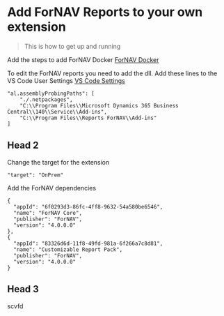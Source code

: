 # Add ForNAV Reports to your own extension

> This is how to get up and running

Add the steps to add ForNAV Docker [ForNAV Docker](https://www.fornav.com/knowledge-base/fornav-and-docker-containers/)

To edit the ForNAV reports you need to add the dll. Add these lines to the VS Code User Settings
[VS Code Settings](https://docs.microsoft.com/en-us/dynamics365/business-central/dev-itpro/developer/devenv-get-started-call-dotnet-from-al)

    "al.assemblyProbingPaths": [
        "./.netpackages",
        "C:\\Program Files\\Microsoft Dynamics 365 Business Central\\140\\Service\\Add-ins",
        "C:\\Program Files\\Reports ForNAV\\Add-ins"
    ]

## Head 2
Change the target for the extension

    "target": "OnPrem"

Add the ForNAV dependencies

    {
      "appId": "6f0293d3-86fc-4ff8-9632-54a580be6546",
      "name": "ForNAV Core",
      "publisher": "ForNAV",
      "version": "4.0.0.0"
    },
    {
      "appId": "83326d6d-11f8-49fd-981a-6f266a7c8d81",
      "name": "Customizable Report Pack",
      "publisher": "ForNAV",
      "version": "4.0.0.0"
    }

## Head 3

scvfd